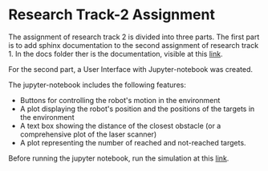 # Research Track-2 Assignment

The assignment of research track 2 is divided into three parts. The first part is to add sphinx documentation to the second assignment of research track 1. 
In the docs folder ther is the documentation, visible at this [link](https://teolima99.github.io/Research-Track-2-/).

For the second part, a User Interface with Jupyter-notebook was created. 

The jupyter-notebook includes the following features:
- Buttons for controlling the robot's motion in the environment
- A plot displaying the robot's position and the positions of the targets in the environment
- A text box showing the distance of the closest obstacle (or a comprehensive plot of the laser scanner)
- A plot representing the number of reached and not-reached targets.

Before running the jupyter notebook, run the simulation at this [link](https://github.com/teolima99/second_assignment_RT1.git).
